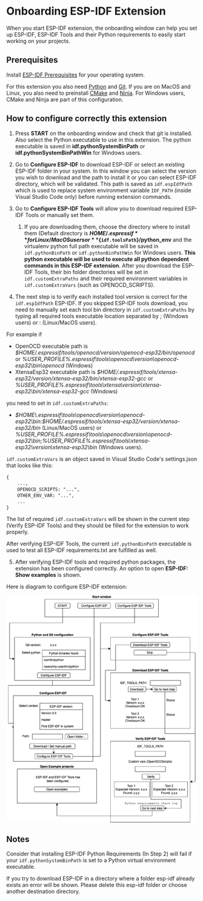 # Onboarding ESP-IDF Extension

When you start ESP-IDF extension, the onboarding window can help you set up ESP-IDF, ESP-IDF Tools and their Python requirements to easily start working on your projects.

## Prerequisites

Install [ESP-IDF Prerequisites](https://docs.espressif.com/projects/esp-idf/en/latest/get-started/index.html#step-1-install-prerequisites) for your operating system.

For this extension you also need [Python](https://www.python.org/download) and [Git](https://www.python.org/downloads). If you are on MacOS and Linux, you also need to preinstall [CMake](https://cmake.org/download) and [Ninja](https://github.com/ninja-build/ninja/releases). For Windows users, CMake and Ninja are part of this configuration.

## How to configure correctly this extension

1. Press **START** on the onboarding window and check that git is installed. Also select the Python executable to use in this extension. The python executable is saved in **idf.pythonSystemBinPath** or **idf.pythonSystemBinPathWin** for Windows users.

2. Go to **Configure ESP-IDF** to download ESP-IDF or select an existing ESP-IDF folder in your system. In this window you can select the version you wish to download and the path to install it or you can select ESP-IDF directory, which will be validated. This path is saved as `idf.espIdfPath` which is used to replace system environment variable `IDF_PATH` (inside Visual Studio Code only) before running extension commands.

3. Go to **Configure ESP-IDF Tools** will allow you to download required ESP-IDF Tools or manually set them. 
    1. If you are downloading them, choose the directory where to install them (Default directory is **$HOME/.espressif** for Linux/MacOS users or **%USER_PROFILE%\.espressif** for Windows users) which will saved as `idf.toolsPath`. After installing the ESP-IDF Tools, a python virtual environment will be created for ESP-IDF in **${`idf.toolsPath`}/python_env** and the virtualenv python full path executable will be saved in `idf.pythonBinPath` or `idf.pythonBinPathWin` for Windows users. **This python executable will be used to execute all python dependent commands in this ESP-IDF extension**. After you download the ESP-IDF Tools, their bin folder directories will be set in  `idf.customExtraPaths` and their required environment variables in `idf.customExtraVars` (such as OPENOCD_SCRIPTS).
 
4. The next step is to verify each installed tool version is correct for the `idf.espIdfPath` ESP-IDF. If you skipped ESP-IDF tools download, you need to manually set each tool bin directory in `idf.customExtraPaths` by typing all required tools executable location separated by ; (Windows users) or : (Linux/MacOS users). 

For example if
- OpenOCD executable path is _$HOME/.espressif/tools/openocd/version/openocd-esp32/bin/openocd_ or _%USER_PROFILE%\.espressif\tools\openocd\version\openocd-esp32\bin\openocd_ (Windows)
- XtensaEsp32 executable path is _$HOME/.espressif/tools/xtensa-esp32/version/xtensa-esp32/bin/xtensa-esp32-gcc_ or _%USER_PROFILE%\.espressif\tools\xtensa\version\xtensa-esp32\bin/xtensa-esp32-gcc_ (Windows)

you need to set in `idf.customExtraPaths`:

- _$HOME\.espressif\tools\openocd\version\openocd-esp32\bin:$HOME/.espressif/tools/xtensa-esp32/version/xtensa-esp32/bin_ (Linux/MacOS users) or _%USER_PROFILE%\.espressif\tools\openocd\version\openocd-esp32\bin;%USER_PROFILE%\.espressif\tools\xtensa-esp32\version\xtensa-esp32\bin_ (Windows users). 

`idf.customExtraVars` is an object saved in Visual Studio Code's settings.json that looks like this:
```
{
    ...,
    OPENOCD_SCRIPTS: "...",
    OTHER_ENV_VAR: "...",
    ...
}
```

The list of required `idf.customExtraVars` will be shown in the current step (Verify ESP-IDF Tools) and they should be filled for the extension to work properly. 

After verifying ESP-IDF Tools, the current `idf.pythonBinPath` executable is used to test all ESP-IDF requirements.txt are fulfilled as well.

5. After verifying ESP-IDF tools and required python packages, the extension has been configured correctly. An option to open **ESP-IDF: Show examples** is shown.

Here is diagram to configure ESP-IDF extension:

![Onboarding](../media/onboarding.png)

## Notes

Consider that installing ESP-IDF Python Requirements (In Step 2) will fail if your `idf.pythonSystemBinPath` is set to a Python virtual environment executable.

If you try to download ESP-IDF in a directory where a folder esp-idf already exists an error will be shown. Please delete this esp-idf folder or choose another destination directory.